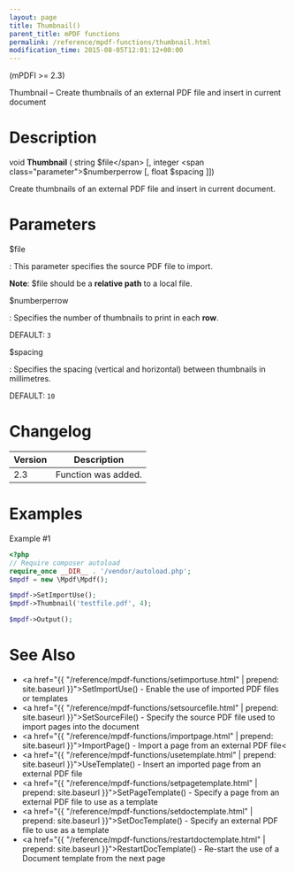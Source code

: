 ```yaml
---
layout: page
title: Thumbnail()
parent_title: mPDF functions
permalink: /reference/mpdf-functions/thumbnail.html
modification_time: 2015-08-05T12:01:12+00:00
---
```


(mPDFI >= 2.3)

Thumbnail – Create thumbnails of an external PDF file and insert in current document

# Description

void **Thumbnail** ( 
string <span class="parameter">$file</span> 
[, integer <span class="parameter">$numberperrow</span> 
[, float <span class="parameter">$spacing</span> ]])

Create thumbnails of an external PDF file and insert in current document.

# Parameters

<span class="parameter">$file</span>

: This parameter specifies the source PDF file to import.  

  **Note**: <span class="parameter">$file</span> should be a **relative path** to a local file.

<span class="parameter">$numberperrow</span>

: Specifies the number of thumbnails to print in each **row**.

  <span class="smallblock">DEFAULT</span>: `3`

<span class="parameter">$spacing</span>

: Specifies the spacing (vertical and horizontal) between thumbnails in millimetres.

  <span class="smallblock">DEFAULT</span>: `10`

# Changelog

<table class="table">
<thead>
<tr>
  <th>Version</th>
  <th>Description</th>
</tr>
</thead>
<tbody>
<tr>
  <td>2.3</td>
  <td>Function was added.</td>
</tr>
</tbody>
</table>

# Examples

Example #1

```php
<?php
// Require composer autoload
require_once __DIR__ . '/vendor/autoload.php';
$mpdf = new \Mpdf\Mpdf();

$mpdf->SetImportUse();
$mpdf->Thumbnail('testfile.pdf', 4);

$mpdf->Output();

```
# See Also

* <a href="{{ "/reference/mpdf-functions/setimportuse.html" | prepend: site.baseurl }}">SetImportUse()</a> - Enable the use of imported PDF files or templates
* <a href="{{ "/reference/mpdf-functions/setsourcefile.html" | prepend: site.baseurl }}">SetSourceFile()</a> - Specify the source PDF file used to import pages into the document
* <a href="{{ "/reference/mpdf-functions/importpage.html" | prepend: site.baseurl }}">ImportPage()</a> - Import a page from an external PDF file<
* <a href="{{ "/reference/mpdf-functions/usetemplate.html" | prepend: site.baseurl }}">UseTemplate()</a> - Insert an imported page from an external PDF file
* <a href="{{ "/reference/mpdf-functions/setpagetemplate.html" | prepend: site.baseurl }}">SetPageTemplate()</a> - Specify a page from an external PDF file to use as a template
* <a href="{{ "/reference/mpdf-functions/setdoctemplate.html" | prepend: site.baseurl }}">SetDocTemplate()</a> - Specify an external PDF file to use as a template
* <a href="{{ "/reference/mpdf-functions/restartdoctemplate.html" | prepend: site.baseurl }}">RestartDocTemplate()</a> - Re-start the use of a Document template from the next page

